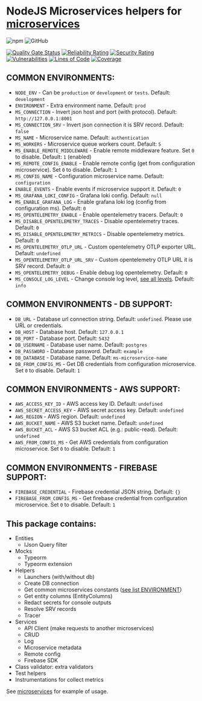 # NodeJS Microservices helpers for [microservices](https://github.com/Lomray-Software/microservices)

![npm](https://img.shields.io/npm/v/@lomray/microservice-helpers)
![GitHub](https://img.shields.io/github/license/Lomray-Software/microservice-helpers)

[![Quality Gate Status](https://sonarcloud.io/api/project_badges/measure?project=Lomray-Software_microservice-helpers&metric=alert_status)](https://sonarcloud.io/summary/new_code?id=Lomray-Software_microservice-helpers)
[![Reliability Rating](https://sonarcloud.io/api/project_badges/measure?project=Lomray-Software_microservice-helpers&metric=reliability_rating)](https://sonarcloud.io/summary/new_code?id=Lomray-Software_microservice-helpers)
[![Security Rating](https://sonarcloud.io/api/project_badges/measure?project=Lomray-Software_microservice-helpers&metric=security_rating)](https://sonarcloud.io/summary/new_code?id=Lomray-Software_microservice-helpers)
[![Vulnerabilities](https://sonarcloud.io/api/project_badges/measure?project=Lomray-Software_microservice-helpers&metric=vulnerabilities)](https://sonarcloud.io/summary/new_code?id=Lomray-Software_microservice-helpers)
[![Lines of Code](https://sonarcloud.io/api/project_badges/measure?project=Lomray-Software_microservice-helpers&metric=ncloc)](https://sonarcloud.io/summary/new_code?id=Lomray-Software_microservice-helpers)
[![Coverage](https://sonarcloud.io/api/project_badges/measure?project=Lomray-Software_microservice-helpers&metric=coverage)](https://sonarcloud.io/summary/new_code?id=Lomray-Software_microservice-helpers)

## COMMON ENVIRONMENTS:
- `NODE_ENV` - Can be `production` or `development` or `tests`. Default: `development`
- `ENVIRONMENT` - Extra environment name. Default: `prod`
- `MS_CONNECTION` - Invert json host and port (with protocol). Default: `http://127.0.0.1:8001`
- `MS_CONNECTION_SRV` - Invert json connection it is SRV record. Default: `false`
- `MS_NAME` - Microservice name. Default: `authentication`
- `MS_WORKERS` - Microservice queue workers count. Default: `5`
- `MS_ENABLE_REMOTE_MIDDLEWARE` - Enable remote middleware feature. Set `0` to disable. Default: `1` (enabled)
- `MS_REMOTE_CONFIG_ENABLE` - Enable remote config (get from configuration microservice). Set `0` to disable. Default: `1`
- `MS_CONFIG_NAME` - Configuration microservice name. Default: `configuration`
- `ENABLE_EVENTS` - Enable events if microservice support it. Default: `0`
- `MS_GRAFANA_LOKI_CONFIG` - Grafana loki config. Default: `null`
- `MS_ENABLE_GRAFANA_LOG` - Enable grafana loki log (config from configuration ms). Default: `0`
- `MS_OPENTELEMETRY_ENABLE` - Enable opentelemetry tracers. Default: `0`
- `MS_DISABLE_OPENTELEMETRY_TRACES` - Disable opentelemetry traces. Default: `0`
- `MS_DISABLE_OPENTELEMETRY_METRICS` - Disable opentelemetry metrics. Default: `0`
- `MS_OPENTELEMETRY_OTLP_URL` - Custom opentelemetry OTLP exporter URL. Default: `undefined`
- `MS_OPENTELEMETRY_OTLP_URL_SRV` - Custom opentelemetry OTLP URL it is SRV record. Default: `0`
- `MS_OPENTELEMETRY_DEBUG` - Enable debug log opentelemetry. Default: `0`
- `MS_CONSOLE_LOG_LEVEL` - Change console log level, [see all levels](https://github.com/winstonjs/winston#logging-levels). Default: `info`

## COMMON ENVIRONMENTS - DB SUPPORT:
- `DB_URL` - Database url connection string. Default: `undefined`. Please use URL or credentials.
- `DB_HOST` - Database host. Default: `127.0.0.1`
- `DB_PORT` - Database port. Default: `5432`
- `DB_USERNAME` - Database user name. Default: `postgres`
- `DB_PASSWORD` - Database password. Default: `example`
- `DB_DATABASE` - Database name. Default: `ms-microservice-name`
- `DB_FROM_CONFIG_MS` - Get DB credentials from configuration microservice. Set `0` to disable. Default: `1`

## COMMON ENVIRONMENTS - AWS SUPPORT:
- `AWS_ACCESS_KEY_ID` - AWS access key ID. Default: `undefined`
- `AWS_SECRET_ACCESS_KEY` - AWS secret access key. Default: `undefined`
- `AWS_REGION` - AWS region. Default: `undefined`
- `AWS_BUCKET_NAME` - AWS S3 bucket name. Default: `undefined`
- `AWS_BUCKET_ACL` - AWS S3 bucket ACL (e.g.: public-read). Default: `undefined`
- `AWS_FROM_CONFIG_MS` - Get AWS credentials from configuration microservice. Set `0` to disable. Default: `1`

## COMMON ENVIRONMENTS - FIREBASE SUPPORT:
- `FIREBASE_CREDENTIAL` - Firebase credential JSON string. Default: `{}`
- `FIREBASE_FROM_CONFIG_MS` - Get firebase credential from configuration microservice. Set `0` to disable. Default: `1`

## This package contains:
 - Entities
    - IJson Query filter
 - Mocks
    - Typeorm
    - Typeorm extension
 - Helpers
    - Launchers (with/without db)
    - Create DB connection
    - Get common microservices constants ([see list ENVIRONMENT](#common-environments))
    - Get entity columns (EntityColumns)
    - Redact secrets for console outputs
    - Resolve SRV records
    - Tracer
 - Services
    - API Client (make requests to another microservices)
    - CRUD
    - Log
    - Microservice metadata
    - Remote config
    - Firebase SDK
 - Class validator: extra validators
 - Test helpers
 - Instrumentations for collect metrics

See [microservices](https://github.com/Lomray-Software/microservices) for example of usage.
